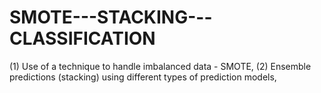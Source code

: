 # SMOTE---STACKING---CLASSIFICATION
(1) Use of a technique to handle imbalanced data - SMOTE,  (2) Ensemble predictions (stacking) using different types of prediction models,
